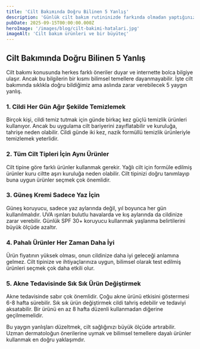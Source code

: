 ```yaml
---
title: 'Cilt Bakımında Doğru Bilinen 5 Yanlış'
description: 'Günlük cilt bakım rutininizde farkında olmadan yaptığınız ve cildinize zarar veren 5 yaygın hatayı açıklıyoruz.'
pubDate: 2025-09-15T00:00:00.000Z
heroImage: '/images/blog/cilt-bakimi-hatalari.jpg'
imageAlt: 'Cilt bakım ürünleri ve bir büyüteç'
---
```


## Cilt Bakımında Doğru Bilinen 5 Yanlış

Cilt bakımı konusunda herkes farklı öneriler duyar ve internette bolca bilgiye ulaşır. Ancak bu bilgilerin bir kısmı bilimsel temellere dayanmayabilir. İşte cilt bakımında sıklıkla doğru bildiğimiz ama aslında zarar verebilecek 5 yaygın yanlış.

### 1. Cildi Her Gün Ağır Şekilde Temizlemek

Birçok kişi, cildi temiz tutmak için günde birkaç kez güçlü temizlik ürünleri kullanıyor. Ancak bu uygulama cilt bariyerini zayıflatabilir ve kuruluğa, tahrişe neden olabilir. Cildi günde iki kez, nazik formüllü temizlik ürünleriyle temizlemek yeterlidir.

### 2. Tüm Cilt Tipleri İçin Aynı Ürünler

Cilt tipine göre farklı ürünler kullanmak gerekir. Yağlı cilt için formüle edilmiş ürünler kuru ciltte aşırı kuruluğa neden olabilir. Cilt tipinizi doğru tanımlayıp buna uygun ürünler seçmek çok önemlidir.

### 3. Güneş Kremi Sadece Yaz İçin

Güneş koruyucu, sadece yaz aylarında değil, yıl boyunca her gün kullanılmalıdır. UVA ışınları bulutlu havalarda ve kış aylarında da cildinize zarar verebilir. Günlük SPF 30+ koruyucu kullanmak yaşlanma belirtilerini büyük ölçüde azaltır.

### 4. Pahalı Ürünler Her Zaman Daha İyi

Ürün fiyatının yüksek olması, onun cildinize daha iyi geleceği anlamına gelmez. Cilt tipinize ve ihtiyaçlarınıza uygun, bilimsel olarak test edilmiş ürünleri seçmek çok daha etkili olur.

### 5. Akne Tedavisinde Sık Sık Ürün Değiştirmek

Akne tedavisinde sabır çok önemlidir. Çoğu akne ürünü etkisini göstermesi 6-8 hafta sürebilir. Sık sık ürün değiştirmek cildi tahriş edebilir ve tedaviyi aksatabilir. Bir ürünü en az 8 hafta düzenli kullanmadan diğerine geçilmemelidir.

Bu yaygın yanlışları düzeltmek, cilt sağlığınızı büyük ölçüde artırabilir. Uzman dermatoloğun önerilerine uymak ve bilimsel temellere dayalı ürünler kullanmak en doğru yaklaşımdır.